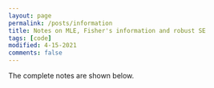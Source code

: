 ```yaml
---
layout: page
permalink: /posts/information
title: Notes on MLE, Fisher's information and robust SE
tags: [code]
modified: 4-15-2021
comments: false
---
```


The complete notes are shown below.  

<object data="PDF/information.pdf" width="750px" height="750px">
    <embed src="PDF/information.pdf">
    </embed>
</object>

